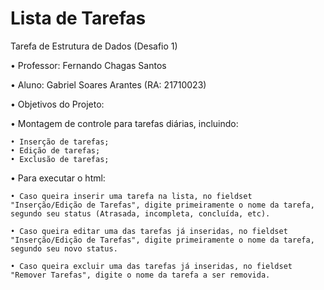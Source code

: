 # Lista de Tarefas
Tarefa de Estrutura de Dados (Desafio 1)

• Professor: Fernando Chagas Santos

• Aluno: Gabriel Soares Arantes (RA: 21710023)

• Objetivos do Projeto:

   • Montagem de controle para tarefas diárias, incluindo:
  
    • Inserção de tarefas;
    • Edição de tarefas;
    • Exclusão de tarefas;

• Para executar o html:

    • Caso queira inserir uma tarefa na lista, no fieldset "Inserção/Edição de Tarefas", digite primeiramente o nome da tarefa, segundo seu status (Atrasada, incompleta, concluída, etc).

    • Caso queira editar uma das tarefas já inseridas, no fieldset "Inserção/Edição de Tarefas", digite primeiramente o nome da tarefa, segundo seu novo status.

    • Caso queira excluir uma das tarefas já inseridas, no fieldset "Remover Tarefas", digite o nome da tarefa a ser removida.
